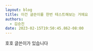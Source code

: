 ```yaml
---
layout: blog
title: 이건 글쓴이를 한번 테스트해보는 거에요
authors:
  - 김승진
date: 2023-02-15T19:50:45.862-08:00
---
```

호호 글쓴이가 있습니다 
